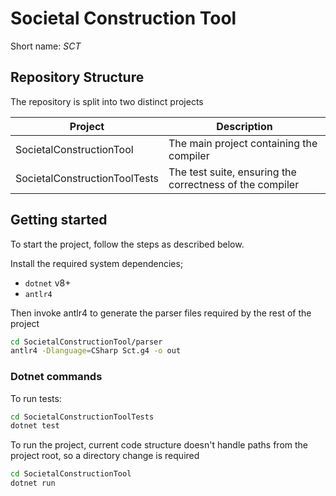 # Societal Construction Tool

Short name: _SCT_

## Repository Structure

The repository is split into two distinct projects

| Project                       | Description                                              |
| ----------------------------- | -------------------------------------------------------- |
| SocietalConstructionTool      | The main project containing the compiler                 |
| SocietalConstructionToolTests | The test suite, ensuring the correctness of the compiler |

## Getting started

To start the project, follow the steps as described below.

Install the required system dependencies;

- `dotnet` v8+
- `antlr4`

Then invoke antlr4 to generate the parser files required by the rest of the project

```sh
cd SocietalConstructionTool/parser
antlr4 -Dlanguage=CSharp Sct.g4 -o out
```

### Dotnet commands

To run tests:

```sh
cd SocietalConstructionToolTests
dotnet test
```

To run the project, current code structure doesn't handle paths from the project root, so a directory change is required

```sh
cd SocietalConstructionTool
dotnet run
```
